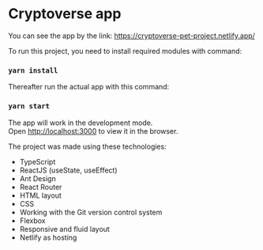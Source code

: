 # Cryptoverse app

You can see the app by the link: https://cryptoverse-pet-project.netlify.app/

To run this project, you need to install required modules with command:

### `yarn install`

Thereafter run the actual app with this command:

### `yarn start`

The app will work in the development mode.\
Open [http://localhost:3000](http://localhost:3000) to view it in the browser.

The project was made using these technologies:

- TypeScript
- ReactJS (useState, useEffect)
- Ant Design
- React Router
- HTML layout
- CSS
- Working with the Git version control system
- Flexbox
- Responsive and fluid layout
- Netlify as hosting

